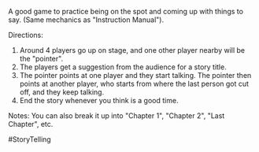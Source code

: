 A good game to practice being on the spot and coming up with things to say. (Same mechanics as "Instruction Manual").

Directions:
1. Around 4 players go up on stage, and one other player nearby will be the "pointer".
2. The players get a suggestion from the audience for a story title.
3. The pointer points at one player and they start talking. The pointer then points at another player, who starts from where the last person got cut off, and they keep talking. 
5. End the story whenever you think is a good time.

Notes: You can also break it up into "Chapter 1", "Chapter 2", "Last Chapter", etc.

#StoryTelling
